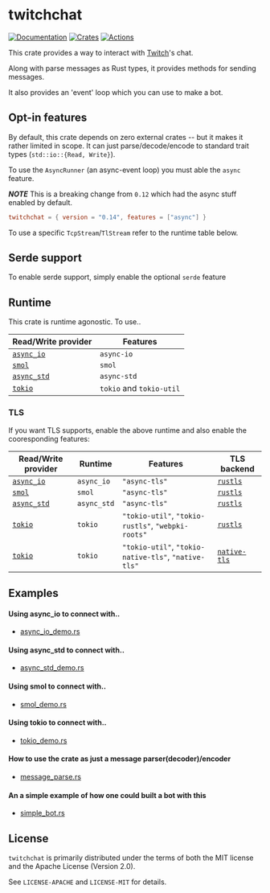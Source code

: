# twitchchat

[![Documentation][docs_badge]][docs]
[![Crates][crates_badge]][crates]
[![Actions][actions_badge]][actions]

This crate provides a way to interact with [Twitch]'s chat.

Along with parse messages as Rust types, it provides methods for sending messages.

It also provides an 'event' loop which you can use to make a bot.

## Opt-in features

By default, this crate depends on zero external crates -- but it makes it rather limited in scope. It can just parse/decode/encode to standard trait types (`std::io::{Read, Write}`).

To use the `AsyncRunner` (an async-event loop) you must able the `async` feature.

**_NOTE_** This is a breaking change from `0.12` which had the async stuff enabled by default.

```toml
twitchchat = { version = "0.14", features = ["async"] }
```

To use a specific `TcpStream`/`TlStream` refer to the runtime table below.

## Serde support

To enable serde support, simply enable the optional `serde` feature

## Runtime

This crate is runtime agonostic. To use..

| Read/Write provider                                        | Features                 |
| ---------------------------------------------------------- | ------------------------ |
| [`async_io`](https://docs.rs/async-io/latest/async_io/)    | `async-io`               |
| [`smol`](https://docs.rs/smol/latest/smol/)                | `smol`                   |
| [`async_std`](https://docs.rs/async-std/latest/async_std/) | `async-std`              |
| [`tokio`](https://docs.rs/tokio/0.2/tokio/)                | `tokio` and `tokio-util` |

### TLS

If you want TLS supports, enable the above runtime and also enable the cooresponding features:

| Read/Write provider                                        | Runtime     | Features                                             | TLS backend                |
| ---------------------------------------------------------- | ----------- | ---------------------------------------------------- | -------------------------- |
| [`async_io`](https://docs.rs/async-io/latest/async_io/)    | `async_io`  | `"async-tls"`                                        | [`rustls`][rustls]         |
| [`smol`](https://docs.rs/smol/latest/smol/)                | `smol`      | `"async-tls"`                                        | [`rustls`][rustls]         |
| [`async_std`](https://docs.rs/async-std/latest/async_std/) | `async_std` | `"async-tls"`                                        | [`rustls`][rustls]         |
| [`tokio`](https://docs.rs/tokio/0.2/tokio/)                | `tokio`     | `"tokio-util"`, `"tokio-rustls"`, `"webpki-roots"`   | [`rustls`][rustls]         |
| [`tokio`](https://docs.rs/tokio/0.2/tokio/)                | `tokio`     | `"tokio-util"`, `"tokio-native-tls"`, `"native-tls"` | [`native-tls`][native-tls] |

[rustls]: https://docs.rs/rustls/0.18.1/rustls/
[native-tls]: https://docs.rs/native-tls/0.2.4/native_tls/

## Examples

#### Using async_io to connect with..

- [async_io_demo.rs](./examples/async_io_demo.rs)

#### Using async_std to connect with..

- [async_std_demo.rs](./examples/async_std_demo.rs)

#### Using smol to connect with..

- [smol_demo.rs](./examples/smol_demo.rs)

#### Using tokio to connect with..

- [tokio_demo.rs](./examples/tokio_demo.rs)

#### How to use the crate as just a message parser(decoder)/encoder

- [message_parse.rs](./examples/message_parse.rs)

#### An a simple example of how one could built a bot with this

- [simple_bot.rs](./examples/simple_bot.rs)

## License

`twitchchat` is primarily distributed under the terms of both the MIT license and the Apache License (Version 2.0).

See `LICENSE-APACHE` and `LICENSE-MIT` for details.

[docs_badge]: https://docs.rs/twitchchat/badge.svg
[docs]: https://docs.rs/twitchchat
[crates_badge]: https://img.shields.io/crates/v/twitchchat.svg
[crates]: https://crates.io/crates/twitchchat
[actions_badge]: https://github.com/museun/twitchchat/workflows/Rust/badge.svg
[actions]: https://github.com/museun/twitchchat/actions
[twitch]: https://dev.twitch.tv
